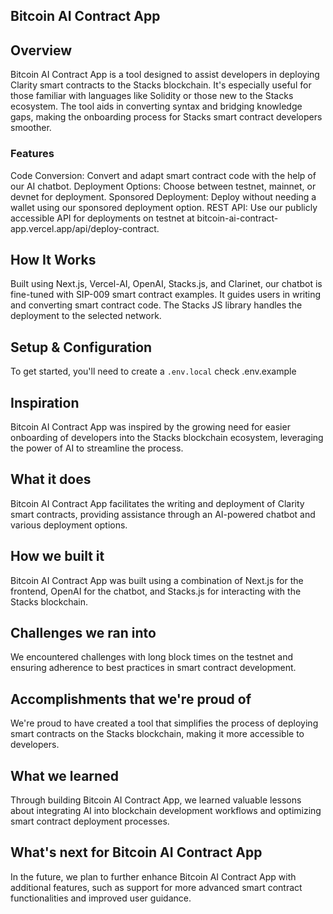 
## Bitcoin AI Contract App

## Overview

Bitcoin AI Contract App is a tool designed to assist developers in deploying Clarity smart contracts to the Stacks blockchain. It's especially useful for those familiar with languages like Solidity or those new to the Stacks ecosystem. The tool aids in converting syntax and bridging knowledge gaps, making the onboarding process for Stacks smart contract developers smoother.

### Features
Code Conversion: Convert and adapt smart contract code with the help of our AI chatbot.
Deployment Options: Choose between testnet, mainnet, or devnet for deployment.
Sponsored Deployment: Deploy without needing a wallet using our sponsored deployment option.
REST API: Use our publicly accessible API for deployments on testnet at bitcoin-ai-contract-app.vercel.app/api/deploy-contract.

## How It Works
Built using Next.js, Vercel-AI, OpenAI, Stacks.js, and Clarinet, our chatbot is fine-tuned with SIP-009 smart contract examples. It guides users in writing and converting smart contract code. The Stacks JS library handles the deployment to the selected network.

## Setup & Configuration

To get started, you'll need to create a `.env.local` check .env.example

## Inspiration
Bitcoin AI Contract App was inspired by the growing need for easier onboarding of developers into the Stacks blockchain ecosystem, leveraging the power of AI to streamline the process.

## What it does
Bitcoin AI Contract App facilitates the writing and deployment of Clarity smart contracts, providing assistance through an AI-powered chatbot and various deployment options.

## How we built it
Bitcoin AI Contract App was built using a combination of Next.js for the frontend, OpenAI for the chatbot, and Stacks.js for interacting with the Stacks blockchain.

## Challenges we ran into
We encountered challenges with long block times on the testnet and ensuring adherence to best practices in smart contract development.

## Accomplishments that we're proud of
We're proud to have created a tool that simplifies the process of deploying smart contracts on the Stacks blockchain, making it more accessible to developers.

## What we learned
Through building Bitcoin AI Contract App, we learned valuable lessons about integrating AI into blockchain development workflows and optimizing smart contract deployment processes.

## What's next for Bitcoin AI Contract App
In the future, we plan to further enhance Bitcoin AI Contract App with additional features, such as support for more advanced smart contract functionalities and improved user guidance.